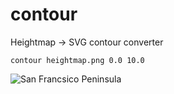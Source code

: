 # contour
Heightmap -> SVG contour converter

`contour heightmap.png 0.0 10.0`

![San Francsico Peninsula](http://qtip.github.com/contour/sf2.png)

